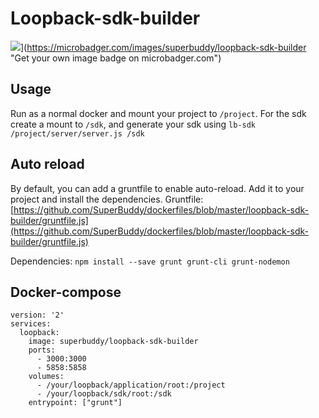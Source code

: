 # Loopback-sdk-builder

![](https://images.microbadger.com/badges/image/superbuddy/loopback-sdk-builder.svg)](https://microbadger.com/images/superbuddy/loopback-sdk-builder "Get your own image badge on microbadger.com")


## Usage

Run as a normal docker and mount your project to `/project`.
For the sdk create a mount to `/sdk`, and generate your sdk using `lb-sdk /project/server/server.js /sdk`

## Auto reload

By default, you can add a gruntfile to enable auto-reload. Add it to your project and install the dependencies.
Gruntfile:
[https://github.com/SuperBuddy/dockerfiles/blob/master/loopback-sdk-builder/gruntfile.js](https://github.com/SuperBuddy/dockerfiles/blob/master/loopback-sdk-builder/gruntfile.js)

Dependencies:
`npm install --save grunt grunt-cli grunt-nodemon`


## Docker-compose

	version: '2'
	services:
	  loopback:
	    image: superbuddy/loopback-sdk-builder
	    ports:
	      - 3000:3000
	      - 5858:5858
	    volumes:
	      - /your/loopback/application/root:/project
	      - /your/loopback/sdk/root:/sdk
	    entrypoint: ["grunt"]